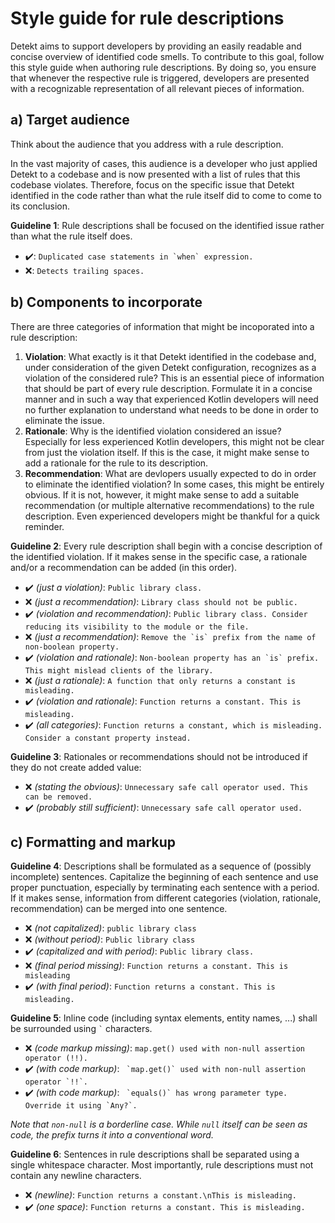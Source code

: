# Style guide for rule descriptions

Detekt aims to support developers by providing an easily readable and concise overview of identified code smells.
To contribute to this goal, follow this style guide when authoring rule descriptions.
By doing so, you ensure that whenever the respective rule is triggered, developers are presented
with a recognizable representation of all relevant pieces of information.

## a) Target audience

Think about the audience that you address with a rule description.

In the vast majority of cases, this audience is a developer who just applied Detekt to a codebase and
is now presented with a list of rules that this codebase violates. Therefore, focus on the specific issue
that Detekt identified in the code rather than what the rule itself did to come to come to its conclusion.

**Guideline 1**: Rule descriptions shall be focused on the identified issue rather than what the rule itself does.

- :heavy_check_mark:: ``Duplicated case statements in `when` expression.``
- :x:: `Detects trailing spaces.`

## b) Components to incorporate

There are three categories of information that might be incoporated into a rule description:

1. **Violation**: What exactly is it that Detekt identified in the codebase
   and, under consideration of the given Detekt configuration, recognizes as a violation of the considered rule?
   This is an essential piece of information that should be part of every rule description. Formulate it in a concise
   manner and in such a way that experienced Kotlin developers will need no further explanation to understand what
   needs to be done in order to eliminate the issue.
2. **Rationale**: Why is the identified violation considered an issue? Especially for less
   experienced Kotlin developers, this might not be clear from just the violation itself. If this is the case, it
   might make sense to add a rationale for the rule to its description.
3. **Recommendation**: What are devlopers usually expected to do in order to eliminate the identified violation? In some
   cases, this might be entirely obvious. If it is not, however, it might make sense to add a suitable recommendation (or
   multiple alternative recommendations) to the rule description. Even experienced developers might be thankful for
   a quick reminder.

**Guideline 2**: Every rule description shall begin with a concise description of the identified violation. If it makes sense
in the specific case, a rationale and/or a recommendation can be added (in this order).

- :heavy_check_mark: *(just a violation)*: `Public library class.`
- :x: *(just a recommendation)*: `Library class should not be public.`
- :heavy_check_mark: *(violation and recommendation)*: ``Public library class. Consider reducing its visibility to the module or the file.``
- :x: *(just a recommendation)*: ``Remove the `is` prefix from the name of non-boolean property.``
- :heavy_check_mark: *(violation and rationale)*: ``Non-boolean property has an `is` prefix. This might mislead clients of the library.``
- :x: *(just a rationale)*: `A function that only returns a constant is misleading.`
- :heavy_check_mark: *(violation and rationale)*: `Function returns a constant. This is misleading.`
- :heavy_check_mark: *(all categories)*: `Function returns a constant, which is misleading. Consider a constant property instead.`

**Guideline 3**: Rationales or recommendations should not be introduced if they do not create added value:

- :x: *(stating the obvious)*: `Unnecessary safe call operator used. This can be removed.`
- :heavy_check_mark: *(probably still sufficient)*: `Unnecessary safe call operator used.`

## c) Formatting and markup
**Guideline 4**: Descriptions shall be formulated as a sequence of (possibly incomplete) sentences.
Capitalize the beginning of each sentence and use proper punctuation, especially by terminating each
sentence with a period. If it makes sense, information from different categories (violation,
rationale, recommendation) can be merged into one sentence.

- :x: *(not capitalized)*: `public library class`
- :x: *(without period)*: `Public library class`
- :heavy_check_mark: *(capitalized and with period)*: `Public library class.`
- :x: *(final period missing)*: `Function returns a constant. This is misleading`
- :heavy_check_mark: *(with final period)*: `Function returns a constant. This is misleading.`

**Guideline 5**: Inline code (including syntax elements, entity names, ...) shall be surrounded using `` ` `` characters.
- :x: *(code markup missing)*: `map.get() used with non-null assertion operator (!!).`
- :heavy_check_mark: *(with code markup)*: `` `map.get()` used with non-null assertion operator `!!`.``
- :heavy_check_mark: *(with code markup)*: `` `equals()` has wrong parameter type. Override it using `Any?`.``

*Note that `non-null` is a borderline case. While `null` itself can be seen as code, the prefix turns it into a conventional word.*

**Guideline 6**: Sentences in rule descriptions shall be separated using a single whitespace character. Most importantly, rule descriptions
must not contain any newline characters.

- :x: *(newline)*: `Function returns a constant.\nThis is misleading.`
- :heavy_check_mark: *(one space)*: `Function returns a constant. This is misleading.`
